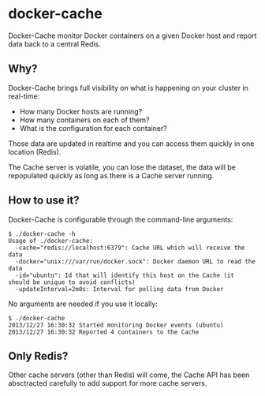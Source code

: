 docker-cache
============

Docker-Cache monitor Docker containers on a given Docker host and report data back to a central Redis.


Why?
----

Docker-Cache brings full visibility on what is happening on your cluster in real-time:

- How many Docker hosts are running?
- How many containers on each of them?
- What is the configuration for each container?

Those data are updated in realtime and you can access them quickly in one location (Redis).

The Cache server is volatile, you can lose the dataset, the data will be repopulated quickly as long as
there is a Cache server running.


How to use it?
--------------

Docker-Cache is configurable through the command-line arguments:

```
$ ./docker-cache -h
Usage of ./docker-cache:
  -cache="redis://localhost:6379": Cache URL which will receive the data
  -docker="unix:///var/run/docker.sock": Docker daemon URL to read the data
  -id="ubuntu": Id that will identify this host on the Cache (it should be unique to avoid conflicts)
  -updateInterval=2m0s: Interval for polling data from Docker
```

No arguments are needed if you use it locally:

```
$ ./docker-cache
2013/12/27 16:30:32 Started monitoring Docker events (ubuntu)
2013/12/27 16:30:32 Reported 4 containers to the Cache
```


Only Redis?
-----------

Other cache servers (other than Redis) will come, the Cache API has been absctracted carefully to add
support for more cache servers.

